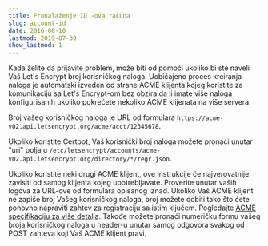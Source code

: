 ```yaml
---
title: Pronalaženje ID -ova računa
slug: account-id
date: 2016-08-10
lastmod: 2019-07-30
show_lastmod: 1
---
```



Kada želite da prijavite problem, može biti od pomoći ukoliko bi ste naveli Vaš Let's Encrypt broj korisničkog naloga. Uobičajeno proces kreiranja naloga je automatski izveden od strane ACME klijenta kojeg koristite za komunikaciju sa Let's Encrypt-om bez obzira da li imate više naloga konfigurisanih ukoliko pokrećete nekoliko ACME klijenata na više servera.

Broj vašeg korisničkog naloga je URL od formulara `https://acme-v02.api.letsencrypt.org/acme/acct/12345678`.

Ukoliko koristite Certbot, Vaš korisnički broj naloga možete pronaći unutar "uri" polja u `/etc/letsencrypt/accounts/acme-v02.api.letsencrypt.org/directory/*/regr.json`.

Ukoliko koristite neki drugi ACME klijent, ove instrukcije će najverovatnije zavisiti od samog klijenta kojeg upotrebljavate. Proverite unutar vaših logova za URL-ove od formulara opisanog iznad. Ukoliko Vaš ACME klijent ne zapiše broj Vašeg korisničkog naloga, broj možete dobiti tako što ćete ponovno napraviti zahtev za registraciju sa istim ključem. Pogledajte [ACME specifikaciju za više detalja](https://tools.ietf.org/html/rfc8555#section-7.3). Takođe možete pronaći numeričku formu vašeg broja korisničkog naloga u header-u unutar samog odgovora svakog od POST zahteva koji Vaš ACME klijent pravi.
